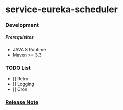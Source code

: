 # service-eureka-scheduler

### Development

##### Prerequisites
* JAVA 8 Runtime
* Maven >= 3.3

### TODO List
- [] Retry
- [] Logging
- [] Cron

### [Release Note](https://github.com/dotterbear/service-eureka-scheduler/wiki/Release-Note)

